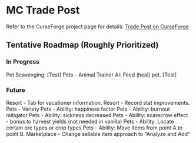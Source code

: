 # MC Trade Post  
Refer to the CurseForge project page for details: [Trade Post on CurseForge](https://www.curseforge.com/minecraft/mc-mods/mc-trade-post)

## Tentative Roadmap (Roughly Prioritized)
### In Progress
Pet Scavenging: [Test]
Pets - Animal Trainer AI: Feed (heal) pet. [Test]

### Future
Resort - Tab for vacationer information.
Resort - Record stat improvements.
Pets - Variety
Pets - Ability: happiness factor
Pets - Ability: burnout mitigator
Pets - Ability: sickness decreased
Pets - Ability: scarecrow effect - bonus to harvest yields (not needed in vanilla)
Pets - Ability: Locate certain ore types or crop types
Pets - Ability: Move items from point A to point B.
Marketplace - Change sellable item approach to "Analyze and Add"
